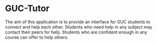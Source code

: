 # GUC-Tutor

The aim of this application is to provide an interface for GUC students to connect and help each other. Students who need help in any subject may contact their peers for help. Students who are confident enough in any course can offer to help others.
